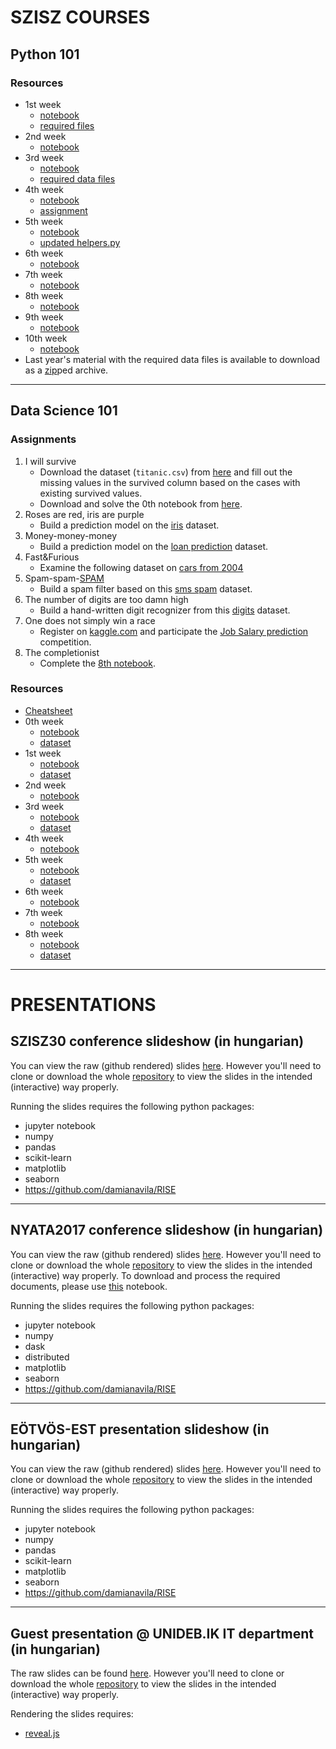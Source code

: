 # SZISZ COURSES

## Python 101

### Resources

- 1st week
    - [notebook](https://raw.githubusercontent.com/fulibacsi/notebooks/master/lectures/python101/python101_01.ipynb)
    - [required files](https://raw.githubusercontent.com/fulibacsi/notebooks/master/lectures/python101/resources/resources.zip)
- 2nd week
    - [notebook](https://raw.githubusercontent.com/fulibacsi/notebooks/master/lectures/python101/python101_02.ipynb)
- 3rd week
    - [notebook](https://raw.githubusercontent.com/fulibacsi/notebooks/master/lectures/python101/python101_03.ipynb)
    - [required data files](https://raw.githubusercontent.com/fulibacsi/notebooks/master/lectures/python101/resources/data.zip)
- 4th week
    - [notebook](https://raw.githubusercontent.com/fulibacsi/notebooks/master/lectures/python101/python101_04.ipynb)
    - [assignment](https://raw.githubusercontent.com/fulibacsi/notebooks/master/lectures/python101/python101_04_hw.ipynb)
- 5th week
    - [notebook](https://raw.githubusercontent.com/fulibacsi/notebooks/master/lectures/python101/python101_05.ipynb)
    - [updated helpers.py](https://raw.githubusercontent.com/fulibacsi/notebooks/master/lectures/python101/helpers.py)
- 6th week
    - [notebook](https://raw.githubusercontent.com/fulibacsi/notebooks/master/lectures/python101/python101_06.ipynb)
- 7th week
    - [notebook](https://raw.githubusercontent.com/fulibacsi/notebooks/master/lectures/python101/python101_07.ipynb)
- 8th week
    - [notebook](https://raw.githubusercontent.com/fulibacsi/notebooks/master/lectures/python101/python101_08.ipynb)
- 9th week
    - [notebook](https://raw.githubusercontent.com/fulibacsi/notebooks/master/lectures/python101/python101_09.ipynb)
- 10th week
    - [notebook](https://raw.githubusercontent.com/fulibacsi/notebooks/master/lectures/python101/python101_10.ipynb)
- Last year's material with the required data files is available to download as a [zip](https://github.com/fulibacsi/notebooks/raw/master/lectures/python101/resources/python101.zip)ped archive.

---

## Data Science 101

### Assignments

1. I will survive
	- Download the dataset (`titanic.csv`) from [here](https://raw.githubusercontent.com/fulibacsi/notebooks/master/lectures/ds101/data/titanic.csv) and fill out the missing values in the survived column based on the cases with existing survived values.
	- Download and solve the 0th notebook from [here](https://raw.githubusercontent.com/fulibacsi/notebooks/master/lectures/ds101/DS101_0.ipynb).
2. Roses are red, iris are purple
    - Build a prediction model on the [iris](http://scikit-learn.org/stable/modules/generated/sklearn.datasets.load_iris.html) dataset.
3. Money-money-money
    - Build a prediction model on the [loan prediction](https://raw.githubusercontent.com/fulibacsi/notebooks/master/lectures/ds101/data/loan.csv) dataset.
4. Fast&Furious
    - Examine the following dataset on [cars from 2004](https://raw.githubusercontent.com/fulibacsi/notebooks/master/lectures/ds101/data/04cars.csv)
5. Spam-spam-[SPAM](https://www.youtube.com/watch?v=anwy2MPT5RE)
    - Build a spam filter based on this [sms spam](https://raw.githubusercontent.com/fulibacsi/notebooks/master/lectures/ds101/data/SMSSpamCollection) dataset.
6. The number of digits are too damn high
    - Build a hand-written digit recognizer from this [digits](http://scikit-learn.org/stable/modules/generated/sklearn.datasets.load_digits.html) dataset.
7. One does not simply win a race
    - Register on [kaggle.com](https://www.kaggle.com/?login=true) and participate the [Job Salary prediction](https://www.kaggle.com/c/job-salary-prediction/data) competition.
8. The completionist
    - Complete the [8th notebook](https://raw.githubusercontent.com/fulibacsi/notebooks/master/lectures/ds101/DS101_8.ipynb).

### Resources

- [Cheatsheet](https://raw.githubusercontent.com/fulibacsi/notebooks/master/lectures/ds101/Cheatsheet.ipynb)
- 0th week
    - [notebook](https://raw.githubusercontent.com/fulibacsi/notebooks/master/lectures/ds101/DS101_0.ipynb)
    - [dataset](https://raw.githubusercontent.com/fulibacsi/notebooks/master/lectures/ds101/data/titanic.csv)
- 1st week
    - [notebook](https://raw.githubusercontent.com/fulibacsi/notebooks/master/lectures/ds101/DS101_1.ipynb)
    - [dataset](https://raw.githubusercontent.com/fulibacsi/notebooks/master/lectures/ds101/data/titanic_full.csv)
- 2nd week
    - [notebook](https://raw.githubusercontent.com/fulibacsi/notebooks/master/lectures/ds101/DS101_2.ipynb)
- 3rd week
    - [notebook](https://raw.githubusercontent.com/fulibacsi/notebooks/master/lectures/ds101/DS101_3.ipynb)
    - [dataset](https://raw.githubusercontent.com/fulibacsi/notebooks/master/lectures/ds101/data/loan.csv)
- 4th week
    - [notebook](https://raw.githubusercontent.com/fulibacsi/notebooks/master/lectures/ds101/DS101_4.ipynb)
- 5th week
    - [notebook](https://raw.githubusercontent.com/fulibacsi/notebooks/master/lectures/ds101/DS101_5.ipynb)
    - [dataset](https://raw.githubusercontent.com/fulibacsi/notebooks/master/lectures/ds101/data/SMSSpamCollection)
- 6th week
    - [notebook](https://raw.githubusercontent.com/fulibacsi/notebooks/master/lectures/ds101/DS101_6.ipynb)
- 7th week
    - [notebook](https://raw.githubusercontent.com/fulibacsi/notebooks/master/lectures/ds101/DS101_7.ipynb)
- 8th week
    - [notebook](https://raw.githubusercontent.com/fulibacsi/notebooks/master/lectures/ds101/DS101_8.ipynb)
    - [dataset](https://www.kaggle.com/c/job-salary-prediction/data)

---

# PRESENTATIONS

## SZISZ30 conference slideshow (in hungarian)

You can view the raw (github rendered) slides [here](https://github.com/fulibacsi/notebooks/blob/master/presentations/szisz30/szisz30slides.ipynb). However you'll need to clone or download the whole [repository](https://github.com/fulibacsi/notebooks/archive/master.zip) to view the slides in the intended (interactive) way properly.

Running the slides requires the following python packages:

- jupyter notebook
- numpy
- pandas
- scikit-learn
- matplotlib
- seaborn
- https://github.com/damianavila/RISE

---

## NYATA2017 conference slideshow (in hungarian)

You can view the raw (github rendered) slides [here](https://github.com/fulibacsi/notebooks/blob/master/presentations/nyata2017/nyata2017slides.ipynb). However you'll need to clone or download the whole [repository](https://github.com/fulibacsi/notebooks/archive/master.zip) to view the slides in the intended (interactive) way properly. To download and process the required documents, please use [this](https://github.com/fulibacsi/notebooks/blob/master/presentations/nyata2017/scrape_mek.ipynb) notebook.

Running the slides requires the following python packages:

- jupyter notebook
- numpy
- dask
- distributed
- matplotlib
- seaborn
- https://github.com/damianavila/RISE

---

## EÖTVÖS-EST presentation slideshow (in hungarian)

You can view the raw (github rendered) slides [here](https://github.com/fulibacsi/notebooks/blob/master/presentations/computable_individualities/computable_individualities.ipynb). However you'll need to clone or download the whole [repository](https://github.com/fulibacsi/notebooks/archive/master.zip) to view the slides in the intended (interactive) way properly.

Running the slides requires the following python packages:

- jupyter notebook
- numpy
- pandas
- scikit-learn
- matplotlib
- seaborn
- https://github.com/damianavila/RISE

---

## Guest presentation @ UNIDEB.IK IT department (in hungarian)

The raw slides can be found [here](https://github.com/fulibacsi/notebooks/blob/master/presentations/tutorial2production/tutorial2production.html). However you'll need to clone or download the whole [repository](https://github.com/fulibacsi/notebooks/archive/master.zip) to view the slides in the intended (interactive) way properly.

Rendering the slides requires:

- [reveal.js](https://github.com/hakimel/reveal.js)
